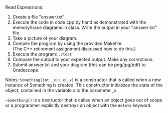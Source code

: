 Read Expressions:

1. Create a file "answer.txt".
2. Execute the code in code.cpp by hand as demonstrated with
   the memory/trace diagrams in class. 
   Write the output in your "answer.txt" file
3. Take a picture of your diagram.
4. Compile the program by using the provided Makefile.  
   (The C++ retirement assignment discussed how to do this.)
5. Execute the program: `./test`
6. Compare the output to your expected output.  Make any corrections.
7. Submit answer.txt and your diagram (this can be png/jpg/pdf) to Gradescope.

Notes:
`Something(int _x): x(_x)` is a constructor that is called when a new 
instance of Something is created. This constructor initializes the state 
of the object, contained in the variable x to the parameter _x

`~Something()` is a destructor that is called when an object goes out of 
scope or a programmer explicitly destroys an object with the `delete` keyword.
